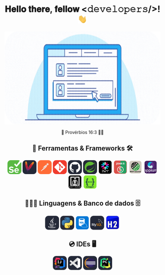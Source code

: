 <div>
<h1 align="center"> 𝐇𝐞𝐥𝐥𝐨 𝐭𝐡𝐞𝐫𝐞, 𝐟𝐞𝐥𝐥𝐨𝐰 <𝚍𝚎𝚟𝚎𝚕𝚘𝚙𝚎𝚛𝚜/>! <img src="https://github.com/ABSphreak/ABSphreak/blob/master/gifs/Hi.gif?raw=true" width="30px"></h1>
</div>

<p align="center">
  <img height="300px" src="https://github.com/edilson-santiago-da-silva/edilson-santiago-da-silva/blob/main/Perfil/Perfil/low.gif" />
  <p align="center"> 💙 Provérbios 16:3 🙏🏾</p>
<h2 align="center"> 🧰 Ferramentas & Frameworks 🛠</h2>
</p>

<p align="center">
  <img height="45px" src="https://github.com/tandpfun/skill-icons/blob/main/icons/Selenium.svg">
  <img height="45px" src="https://github.com/tandpfun/skill-icons/blob/main/icons/Maven-Dark.svg">
  <img height="45px" src="https://github.com/tandpfun/skill-icons/blob/main/icons/Postman.svg">
  <img height="45px" src="https://github.com/tandpfun/skill-icons/blob/main/icons/Git.svg">
  <img height="45px" src="https://github.com/tandpfun/skill-icons/blob/main/icons/Github-Dark.svg">
  <img height="45px" src="https://github.com/tandpfun/skill-icons/blob/main/icons/Spring-Dark.svg">
  <img height="45px" src="https://github.com/edilson-santiago-da-silva/edilson-santiago-da-silva/blob/main/Perfil/logo-ferramentas/jwt..png"> 
  <img height="45px" src="https://github.com/edilson-santiago-da-silva/edilson-santiago-da-silva/blob/main/Perfil/logo-ferramentas/junit..png">
  <img height="45px" src="https://github.com/edilson-santiago-da-silva/edilson-santiago-da-silva/blob/main/Perfil/logo-ferramentas/restassured..png">
  <img height="45px" src="https://github.com/edilson-santiago-da-silva/edilson-santiago-da-silva/blob/main/Perfil/logo-ferramentas/appium..png">
  <img height="45px" src="https://github.com/edilson-santiago-da-silva/edilson-santiago-da-silva/blob/main/Perfil/logo-ferramentas/robot..png">
  <img height="45px" src="https://github.com/edilson-santiago-da-silva/edilson-santiago-da-silva/blob/main/Perfil/logo-ferramentas/swagger..png">
 </p>
<div>
<h2 align="center">👩🏽‍💻 Linguagens & Banco de dados 🗄</h2>
</div>
<p align="center">
  <img height="45px" src="https://github.com/tandpfun/skill-icons/blob/main/icons/Java-Dark.svg" />
  <img height="45px" src="https://github.com/tandpfun/skill-icons/blob/main/icons/Python-Dark.svg" />
  <img height="45px" src="https://github.com/edilson-santiago-da-silva/edilson-santiago-da-silva/blob/main/Perfil/logo-ferramentas/sql..png" />
  <img height="45px" src="https://github.com/tandpfun/skill-icons/blob/main/icons/MySQL-Dark.svg">
  <img height="47px" src="https://github.com/edilson-santiago-da-silva/edilson-santiago-da-silva/blob/main/Perfil/logo-ferramentas/h2..png">
</p>

<div>
<h2 align="center">💿 IDEs 🖥</h2>
</div>

 
<p align="center">
    <img height="45px" src="https://github.com/tandpfun/skill-icons/blob/main/icons/Idea-Dark.svg">
    <img height="45px" src="https://github.com/tandpfun/skill-icons/blob/main/icons/VSCode-Dark.svg">
    <img height="45px" src="https://github.com/tandpfun/skill-icons/blob/main/icons/Eclipse-Dark.svg">
    <img height="45px" src="https://github.com/tandpfun/skill-icons/blob/main/icons/PyCharm-Dark.svg">
</p>


